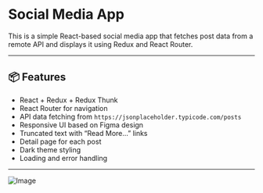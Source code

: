 # Social Media App

This is a simple React-based social media app that fetches post data from a remote API and displays it using Redux and React Router.

---

## 📦 Features

- React + Redux + Redux Thunk
- React Router for navigation
- API data fetching from `https://jsonplaceholder.typicode.com/posts`
- Responsive UI based on Figma design
- Truncated text with “Read More...” links
- Detail page for each post
- Dark theme styling
- Loading and error handling

---


![Image](https://github.com/user-attachments/assets/5f458934-f202-4678-9e53-38e05a65fa73)
